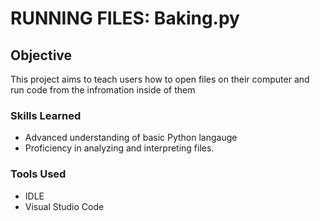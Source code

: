 # RUNNING FILES: Baking.py

## Objective

This  project aims to teach users how to open files on their computer and run code from the infromation inside of them

### Skills Learned

- Advanced understanding of basic Python langauge
- Proficiency in analyzing and interpreting files.

### Tools Used

- IDLE
- Visual Studio Code
